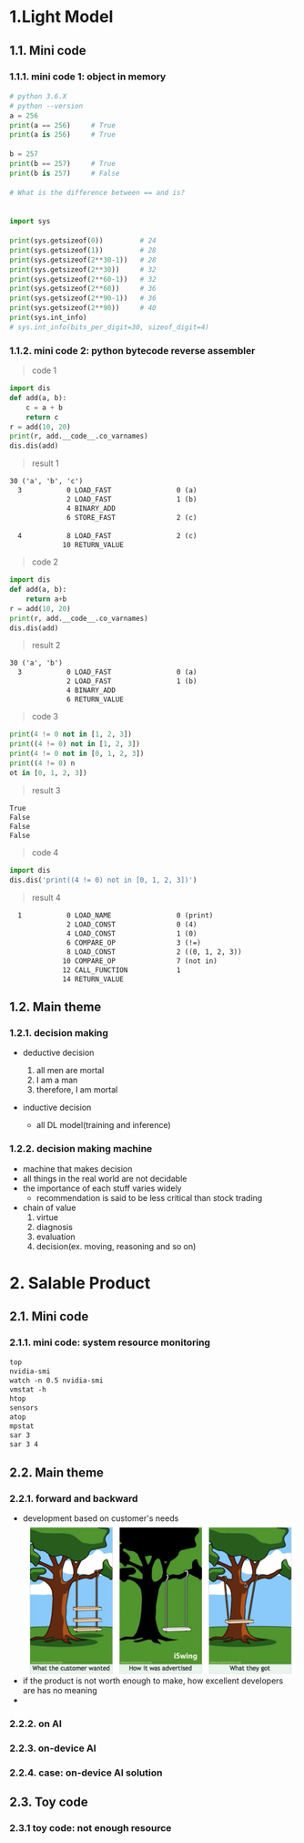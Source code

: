 # 1.Light Model
## 1.1. Mini code
### 1.1.1. mini code 1: object in memory
```python
# python 3.6.X
# python --version
a = 256
print(a == 256)     # True
print(a is 256)     # True

b = 257
print(b == 257)     # True
print(b is 257)     # False

# What is the difference between == and is?


import sys

print(sys.getsizeof(0))         # 24
print(sys.getsizeof(1))         # 28
print(sys.getsizeof(2**30-1))   # 28
print(sys.getsizeof(2**30))     # 32
print(sys.getsizeof(2**60-1))   # 32
print(sys.getsizeof(2**60))     # 36
print(sys.getsizeof(2**90-1))   # 36
print(sys.getsizeof(2**90))     # 40
print(sys.int_info)
# sys.int_info(bits_per_digit=30, sizeof_digit=4)
```
### 1.1.2. mini code 2: python bytecode reverse assembler
> code 1
```python
import dis
def add(a, b):
    c = a + b
    return c
r = add(10, 20)
print(r, add.__code__.co_varnames)
dis.dis(add)
```
> result 1
```
30 ('a', 'b', 'c')
  3           0 LOAD_FAST                0 (a)
              2 LOAD_FAST                1 (b)
              4 BINARY_ADD
              6 STORE_FAST               2 (c)

  4           8 LOAD_FAST                2 (c)
             10 RETURN_VALUE
```

> code 2
```python
import dis
def add(a, b):
    return a+b
r = add(10, 20)
print(r, add.__code__.co_varnames)
dis.dis(add)
```
> result 2
```
30 ('a', 'b')
  3           0 LOAD_FAST                0 (a)
              2 LOAD_FAST                1 (b)
              4 BINARY_ADD
              6 RETURN_VALUE
```
> code 3
```python
print(4 != 0 not in [1, 2, 3])
print((4 != 0) not in [1, 2, 3])
print(4 != 0 not in [0, 1, 2, 3])
print((4 != 0) n
ot in [0, 1, 2, 3])
```
> result 3
```
True
False
False
False
```

> code 4
```python
import dis
dis.dis('print((4 != 0) not in [0, 1, 2, 3])')
```
> result 4
```
  1           0 LOAD_NAME                0 (print)
              2 LOAD_CONST               0 (4)
              4 LOAD_CONST               1 (0)
              6 COMPARE_OP               3 (!=)
              8 LOAD_CONST               2 ((0, 1, 2, 3))
             10 COMPARE_OP               7 (not in)
             12 CALL_FUNCTION            1
             14 RETURN_VALUE
```


## 1.2. Main theme
### 1.2.1. decision making
- deductive decision
  1. all men are mortal
  2. I am a man
  3. therefore, I am mortal

- inductive decision
  - all DL model(training and inference)


### 1.2.2. decision making machine
- machine that makes decision
- all things in the real world are not decidable
- the importance of each stuff varies widely
  - recommendation is said to be less critical than stock trading
- chain of value
  1. virtue
  2. diagnosis
  3. evaluation
  4. decision(ex. moving, reasoning and so on)


# 2. Salable Product
## 2.1. Mini code
### 2.1.1. mini code: system resource monitoring
```
top
nvidia-smi
watch -n 0.5 nvidia-smi
vmstat -h
htop
sensors
atop
mpstat
sar 3
sar 3 4
```
## 2.2. Main theme
### 2.2.1. forward and backward
- development based on customer's needs
  ![img1](./img/img1.png)
- if the product is not worth enough to make, how excellent developers are has no meaning 
- 
### 2.2.2. on AI
### 2.2.3. on-device AI
### 2.2.4. case: on-device AI solution
## 2.3. Toy code
### 2.3.1 toy code: not enough resource